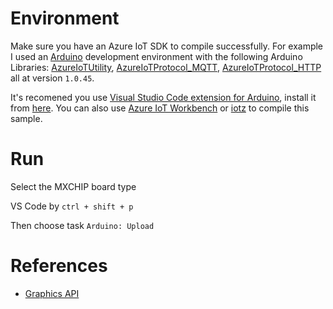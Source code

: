 # Environment

Make sure you have an Azure IoT SDK to compile successfully. For example I used an [Arduino](https://www.arduino.cc/en/main/software#download) development environment with the following Arduino Libraries: [AzureIoTUtility](https://github.com/Azure/azure-iot-arduino-utility), [AzureIoTProtocol_MQTT](https://github.com/Azure/azure-iot-arduino-protocol-mqtt), [AzureIoTProtocol_HTTP](https://github.com/Azure/azure-iot-arduino-protocol-http) all at version `1.0.45`.

It's recomened you use [Visual Studio Code extension for Arduino](https://github.com/Microsoft/vscode-arduino), install it from [here](https://marketplace.visualstudio.com/items?itemName=vsciot-vscode.vscode-arduino). You can also use [Azure IoT Workbench](https://microsoft.github.io/azure-iot-developer-kit/docs/get-started/#install-development-environment)
or [iotz](https://github.com/Azure/iotz) to compile this sample.

# Run

Select the MXCHIP board type

VS Code by `ctrl + shift + p`

Then choose task `Arduino: Upload`

# References
- [Graphics API](https://github.com/tobybrad/mxchip_iotdevkit_gfx)
